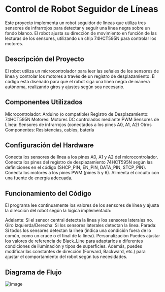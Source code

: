 # Control de Robot Seguidor de Líneas

Este proyecto implementa un robot seguidor de líneas que utiliza tres sensores de infrarrojos para detectar y seguir una línea negra sobre un fondo blanco.
El robot ajusta su dirección de movimiento en función de las lecturas de los sensores, utilizando un chip 74HCT595N para controlar los motores.

## Descripción del Proyecto

El robot utiliza un microcontrolador para leer las señales de los sensores de línea y controlar los motores a través de un registro de desplazamiento. 
El código está diseñado para que el robot siga una línea negra de manera autónoma, realizando giros y ajustes según sea necesario.

## Componentes Utilizados

Microcontrolador: Arduino (o compatible)
Registro de Desplazamiento: 74HCT595N
Motores: Motores DC controlados mediante PWM
Sensores de Línea: Sensores de infrarrojos (conectados a los pines A0, A1, A2)
Otros Componentes: Resistencias, cables, batería

## Configuración del Hardware

Conecta los sensores de línea a los pines A0, A1 y A2 del microcontrolador.
Conecta los pines del registro de desplazamiento 74HCT595N según las definiciones en el código (SHCP_PIN, EN_PIN, DATA_PIN, STCP_PIN).
Conecta los motores a los pines PWM (pines 5 y 6).
Alimenta el circuito con una fuente de energía adecuada.

## Funcionamiento del Código

El programa lee continuamente los valores de los sensores de línea y ajusta la dirección del robot según la lógica implementada:

Adelante: Si el sensor central detecta la línea y los sensores laterales no.
Giro Izquierda/Derecha: Si los sensores laterales detectan la línea.
Parada: Si todos los sensores detectan la línea (indica una condición fuera de lo común, como un cruce o el final de la línea).
Personalización
Puedes ajustar los valores de referencia de Black_Line para adaptarlos a diferentes condiciones de iluminación y tipos de superficies. 
Además, puedes modificar las constantes de dirección (Forward, Backward, etc.) para ajustar el comportamiento del robot según tus necesidades.

## Diagrama de Flujo

![image](https://github.com/user-attachments/assets/41d1be72-578c-4e11-bfd3-d2576b58faa6)


